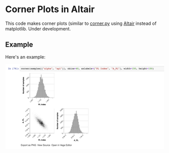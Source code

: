 Corner Plots in Altair
======================

This code makes corner plots (similar to [corner.py](http://joss.theoj.org/papers/10.21105/joss.00024) using [Altair](https://altair-viz.github.io) instead of matplotlib. Under development.

Example
-------

Here's an example:

![example corner plot with a line of code](example.png)


